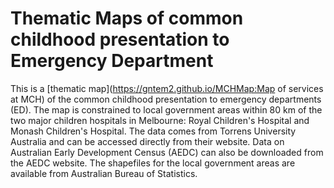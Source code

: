 # Thematic Maps of common childhood presentation to Emergency Department
This is a [thematic map](https://gntem2.github.io/MCHMap:Map of services at MCH)  of the common childhood presentation to emergency departments (ED). The map is constrained to local government areas within 80 km of the two major children hospitals in Melbourne: Royal Children's Hospital and Monash Children's Hospital. The data comes from Torrens University Australia and can be accessed directly from their website. Data on Australian Early Development Census (AEDC) can also be downloaded from the AEDC website. The shapefiles for the local government areas are available from Australian Bureau of Statistics.
